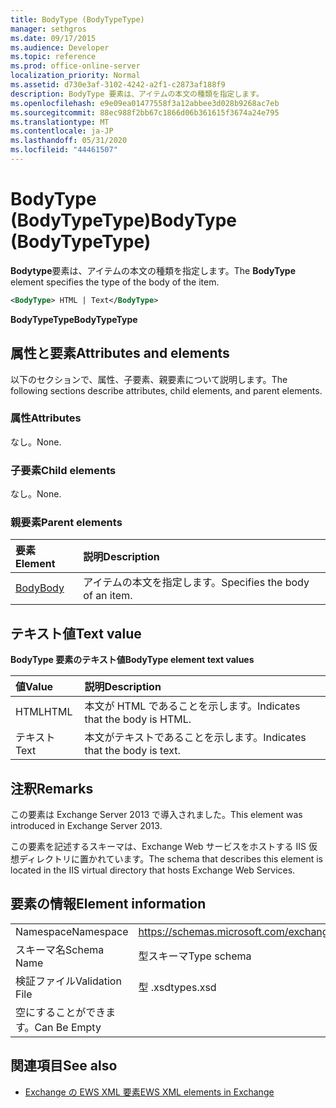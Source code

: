 ```yaml
---
title: BodyType (BodyTypeType)
manager: sethgros
ms.date: 09/17/2015
ms.audience: Developer
ms.topic: reference
ms.prod: office-online-server
localization_priority: Normal
ms.assetid: d730e3af-3102-4242-a2f1-c2873af188f9
description: BodyType 要素は、アイテムの本文の種類を指定します。
ms.openlocfilehash: e9e09ea01477558f3a12abbee3d028b9268ac7eb
ms.sourcegitcommit: 88ec988f2bb67c1866d06b361615f3674a24e795
ms.translationtype: MT
ms.contentlocale: ja-JP
ms.lasthandoff: 05/31/2020
ms.locfileid: "44461507"
---
```

# <a name="bodytype-bodytypetype"></a><span data-ttu-id="35644-103">BodyType (BodyTypeType)</span><span class="sxs-lookup"><span data-stu-id="35644-103">BodyType (BodyTypeType)</span></span>

<span data-ttu-id="35644-104">**Bodytype**要素は、アイテムの本文の種類を指定します。</span><span class="sxs-lookup"><span data-stu-id="35644-104">The **BodyType** element specifies the type of the body of the item.</span></span> 
  
```XML
<BodyType> HTML | Text</BodyType>
```

 <span data-ttu-id="35644-105">**BodyTypeType**</span><span class="sxs-lookup"><span data-stu-id="35644-105">**BodyTypeType**</span></span>
## <a name="attributes-and-elements"></a><span data-ttu-id="35644-106">属性と要素</span><span class="sxs-lookup"><span data-stu-id="35644-106">Attributes and elements</span></span>

<span data-ttu-id="35644-107">以下のセクションで、属性、子要素、親要素について説明します。</span><span class="sxs-lookup"><span data-stu-id="35644-107">The following sections describe attributes, child elements, and parent elements.</span></span>
  
### <a name="attributes"></a><span data-ttu-id="35644-108">属性</span><span class="sxs-lookup"><span data-stu-id="35644-108">Attributes</span></span>

<span data-ttu-id="35644-109">なし。</span><span class="sxs-lookup"><span data-stu-id="35644-109">None.</span></span>
  
### <a name="child-elements"></a><span data-ttu-id="35644-110">子要素</span><span class="sxs-lookup"><span data-stu-id="35644-110">Child elements</span></span>

<span data-ttu-id="35644-111">なし。</span><span class="sxs-lookup"><span data-stu-id="35644-111">None.</span></span>
  
### <a name="parent-elements"></a><span data-ttu-id="35644-112">親要素</span><span class="sxs-lookup"><span data-stu-id="35644-112">Parent elements</span></span>

|<span data-ttu-id="35644-113">**要素**</span><span class="sxs-lookup"><span data-stu-id="35644-113">**Element**</span></span>|<span data-ttu-id="35644-114">**説明**</span><span class="sxs-lookup"><span data-stu-id="35644-114">**Description**</span></span>|
|:-----|:-----|
|[<span data-ttu-id="35644-115">Body</span><span class="sxs-lookup"><span data-stu-id="35644-115">Body</span></span>](body.md) <br/> |<span data-ttu-id="35644-116">アイテムの本文を指定します。</span><span class="sxs-lookup"><span data-stu-id="35644-116">Specifies the body of an item.</span></span>  <br/> |
   
## <a name="text-value"></a><span data-ttu-id="35644-117">テキスト値</span><span class="sxs-lookup"><span data-stu-id="35644-117">Text value</span></span>

<span data-ttu-id="35644-118">**BodyType 要素のテキスト値**</span><span class="sxs-lookup"><span data-stu-id="35644-118">**BodyType element text values**</span></span>

|<span data-ttu-id="35644-119">**値**</span><span class="sxs-lookup"><span data-stu-id="35644-119">**Value**</span></span>|<span data-ttu-id="35644-120">**説明**</span><span class="sxs-lookup"><span data-stu-id="35644-120">**Description**</span></span>|
|:-----|:-----|
|<span data-ttu-id="35644-121">HTML</span><span class="sxs-lookup"><span data-stu-id="35644-121">HTML</span></span>  <br/> |<span data-ttu-id="35644-122">本文が HTML であることを示します。</span><span class="sxs-lookup"><span data-stu-id="35644-122">Indicates that the body is HTML.</span></span>  <br/> |
|<span data-ttu-id="35644-123">テキスト</span><span class="sxs-lookup"><span data-stu-id="35644-123">Text</span></span>  <br/> |<span data-ttu-id="35644-124">本文がテキストであることを示します。</span><span class="sxs-lookup"><span data-stu-id="35644-124">Indicates that the body is text.</span></span>  <br/> |
   
## <a name="remarks"></a><span data-ttu-id="35644-125">注釈</span><span class="sxs-lookup"><span data-stu-id="35644-125">Remarks</span></span>

<span data-ttu-id="35644-126">この要素は Exchange Server 2013 で導入されました。</span><span class="sxs-lookup"><span data-stu-id="35644-126">This element was introduced in Exchange Server 2013.</span></span>
  
<span data-ttu-id="35644-127">この要素を記述するスキーマは、Exchange Web サービスをホストする IIS 仮想ディレクトリに置かれています。</span><span class="sxs-lookup"><span data-stu-id="35644-127">The schema that describes this element is located in the IIS virtual directory that hosts Exchange Web Services.</span></span>
  
## <a name="element-information"></a><span data-ttu-id="35644-128">要素の情報</span><span class="sxs-lookup"><span data-stu-id="35644-128">Element information</span></span>

|||
|:-----|:-----|
|<span data-ttu-id="35644-129">Namespace</span><span class="sxs-lookup"><span data-stu-id="35644-129">Namespace</span></span>  <br/> |https://schemas.microsoft.com/exchange/services/2006/types  <br/> |
|<span data-ttu-id="35644-130">スキーマ名</span><span class="sxs-lookup"><span data-stu-id="35644-130">Schema Name</span></span>  <br/> |<span data-ttu-id="35644-131">型スキーマ</span><span class="sxs-lookup"><span data-stu-id="35644-131">Type schema</span></span>  <br/> |
|<span data-ttu-id="35644-132">検証ファイル</span><span class="sxs-lookup"><span data-stu-id="35644-132">Validation File</span></span>  <br/> |<span data-ttu-id="35644-133">型 .xsd</span><span class="sxs-lookup"><span data-stu-id="35644-133">types.xsd</span></span>  <br/> |
|<span data-ttu-id="35644-134">空にすることができます。</span><span class="sxs-lookup"><span data-stu-id="35644-134">Can Be Empty</span></span>  <br/> ||
   
## <a name="see-also"></a><span data-ttu-id="35644-135">関連項目</span><span class="sxs-lookup"><span data-stu-id="35644-135">See also</span></span>



- [<span data-ttu-id="35644-136">Exchange の EWS XML 要素</span><span class="sxs-lookup"><span data-stu-id="35644-136">EWS XML elements in Exchange</span></span>](ews-xml-elements-in-exchange.md)


